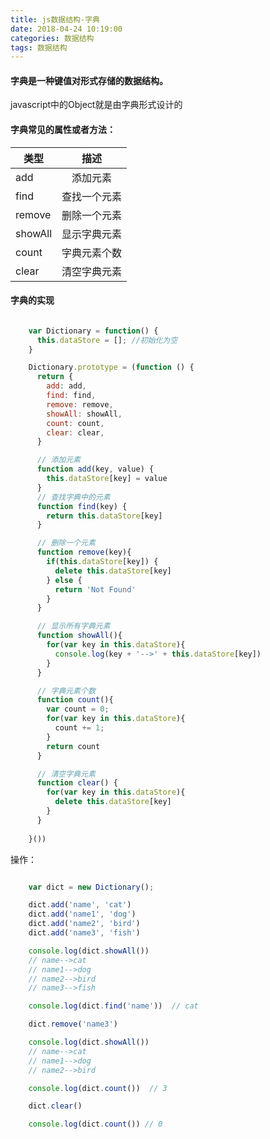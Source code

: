 ```yaml
---
title: js数据结构-字典
date: 2018-04-24 10:19:00
categories: 数据结构
tags: 数据结构
---
```


#### 字典是一种键值对形式存储的数据结构。

javascript中的Object就是由字典形式设计的


#### 字典常见的属性或者方法：

| 类型   |      描述      |
|----------|:-------------:|
| add |  添加元素 |
| find |  查找一个元素  |
| remove | 删除一个元素 |
| showAll | 显示字典元素 |
| count | 字典元素个数 |
| clear | 清空字典元素  |


#### 字典的实现

``` js

    var Dictionary = function() {
      this.dataStore = []; //初始化为空
    }

    Dictionary.prototype = (function () {
      return {
        add: add,
        find: find,
        remove: remove,
        showAll: showAll,
        count: count,
        clear: clear,
      }

      // 添加元素
      function add(key, value) {
        this.dataStore[key] = value
      }
      // 查找字典中的元素
      function find(key) {
        return this.dataStore[key]
      }

      // 删除一个元素
      function remove(key){
        if(this.dataStore[key]) {
          delete this.dataStore[key]
        } else {
          return 'Not Found'
        }
      }

      // 显示所有字典元素
      function showAll(){
        for(var key in this.dataStore){
          console.log(key + '-->' + this.dataStore[key])
        }
      }

      // 字典元素个数
      function count(){
        var count = 0;
        for(var key in this.dataStore){
          count += 1;
        }
        return count
      }

      // 清空字典元素
      function clear() {
        for(var key in this.dataStore){
          delete this.dataStore[key]
        }
      }
      
    }())

```    

操作：

``` js

    var dict = new Dictionary();

    dict.add('name', 'cat')
    dict.add('name1', 'dog')
    dict.add('name2', 'bird')
    dict.add('name3', 'fish')

    console.log(dict.showAll())
    // name-->cat
    // name1-->dog
    // name2-->bird 
    // name3-->fish

    console.log(dict.find('name'))  // cat

    dict.remove('name3')

    console.log(dict.showAll())
    // name-->cat
    // name1-->dog
    // name2-->bird 

    console.log(dict.count())  // 3

    dict.clear()

    console.log(dict.count()) // 0

```
